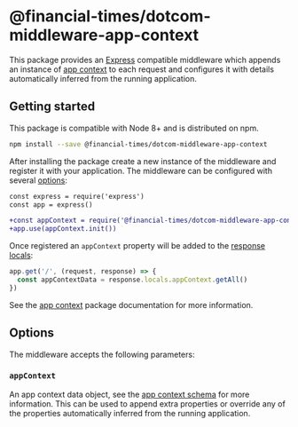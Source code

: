 # @financial-times/dotcom-middleware-app-context

This package provides an [Express] compatible middleware which appends an instance of [app context] to each request and configures it with details automatically inferred from the running application.

[Express]: https://expressjs.com/
[app context]: ../dotcom-server-app-context/readme.md


## Getting started

This package is compatible with Node 8+ and is distributed on npm.

```sh
npm install --save @financial-times/dotcom-middleware-app-context
```

After installing the package create a new instance of the middleware and register it with your application. The middleware can be configured with several [options](#options):

```diff
const express = require('express')
const app = express()

+const appContext = require('@financial-times/dotcom-middleware-app-context')
+app.use(appContext.init())
```

Once registered an `appContext` property will be added to the [response locals]:

```js
app.get('/', (request, response) => {
  const appContextData = response.locals.appContext.getAll()
})
```

See the [app context] package documentation for more information.

[response locals]: https://expressjs.com/en/api.html#res.locals


## Options

The middleware accepts the following parameters:

### `appContext`

An app context data object, see the [app context schema] for more information. This can be used to append extra properties or override any of the properties automatically inferred from the running application.

[app context schema]: ../dotcom-server-app-context/schema.md
